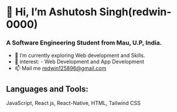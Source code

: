 # 👋 Hi, I’m Ashutosh Singh(redwin-0000)
### A Software Engineering Student from Mau, U.P, India.
- 🌱 I’m currently exploring Web development and Skills.
- 💞️ interest: - Web Development and App Development
- 📫 Mail me redwin125896@gmail.com

## Languages and Tools:
JavaScript,
React js,
React-Native,
HTML,
Tailwind CSS
